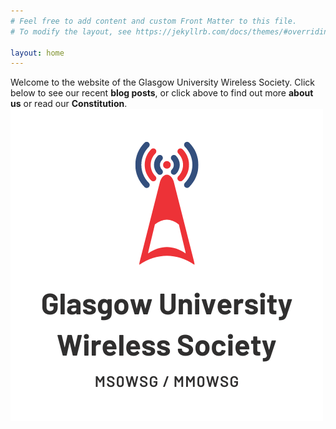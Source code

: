 ```yaml
---
# Feel free to add content and custom Front Matter to this file.
# To modify the layout, see https://jekyllrb.com/docs/themes/#overriding-theme-defaults

layout: home
---
```

Welcome to the website of the Glasgow University Wireless Society. Click below to see our recent **blog posts**, or click above to find out more **about us** or read our **Constitution**.
![GUWS logo](images/logo.png)